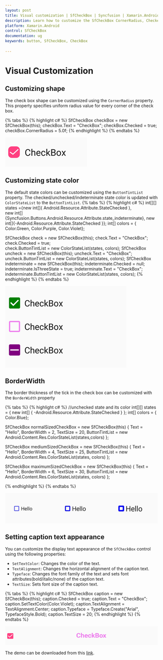 ```yaml
---
layout: post
title: Visual customization | SfCheckBox | Syncfusion | Xamarin.Android
description: Learn how to customize the SfCheckBox CornerRadius, CheckedColor, UncheckedColor, BorderWidth, and Text.
platform: Xamarin.Android
control: SfCheckBox
documentation: ug 
keywords: button, SfCheckBox, CheckBox

---
```


# Visual Customization

## Customizing shape
The check box shape can be customized using the `CornerRadius` property. This property specifies uniform radius value for every corner of the check box.

{% tabs %}
{% highlight c# %}
SfCheckBox checkBox = new SfCheckBox(this);
checkBox.Text = "CheckBox";
checkBox.Checked = true;
checkBox.CornerRadius = 5.0f;
{% endhighlight %}
{% endtabs %}

![CheckBox CornerRadius](Images/Radius.png)

## Customizing state color
The default state colors can be customized using the `ButtonTintList` property. The checked/unchecked/indeterminate state color is updated with `ColorStateList` to the `ButtonTintList`.
{% tabs %}
{% highlight c# %}
int[][] states ={new int[]{ Android.Resource.Attribute.StateChecked },                            
                new int[]{Syncfusion.Buttons.Android.Resource.Attribute.state_indeterminate},
		new int[]{-Android.Resource.Attribute.StateChecked }};
int[] colors = { Color.Green,  Color.Purple, Color.Violet};

SfCheckBox check = new SfCheckBox(this);
check.Text = "CheckBox";
check.Checked = true;            
check.ButtonTintList = new ColorStateList(states, colors);
SfCheckBox uncheck = new SfCheckBox(this);
uncheck.Text = "CheckBox";            
uncheck.ButtonTintList = new ColorStateList(states, colors);
SfCheckBox indeterminate = new SfCheckBox(this);
indeterminate.Checked = null;
indeterminate.IsThreeState = true;
indeterminate.Text = "CheckBox";
indeterminate.ButtonTintList = new ColorStateList(states, colors);
{% endhighlight %}
{% endtabs %}

![CheckedColor and UncheckedColor in Checkbox](Images/StateColor.png)

## BorderWidth
The border thickness of the tick in the check box can be customized with the `BorderWidth` property

{% tabs %}
{% highlight c# %}
//unchecked state and its color
int[][] states = { new int[] { -Android.Resource.Attribute.StateChecked } };
int[] colors = { Color.Blue};

SfCheckBox normalSizedCheckBox = new SfCheckBox(this)
{
Text = "Hello",
BorderWidth = 2,
TextSize = 20,
ButtonTintList = new Android.Content.Res.ColorStateList(states,colors)
};

SfCheckBox mediumSizedCheckBox = new SfCheckBox(this)
{
Text = "Hello",
BorderWidth = 4,
TextSize = 25,
ButtonTintList = new Android.Content.Res.ColorStateList(states, colors)
};

SfCheckBox maximumSizedCheckBox = new SfCheckBox(this)
{
Text = "Hello",
BorderWidth = 6,
TextSize = 30,
ButtonTintList = new Android.Content.Res.ColorStateList(states, colors)
};

{% endhighlight %}
{% endtabs %}

![CheckBox BorderWidth](Images/BorderWidth.png)

## Setting caption text appearance 
You can customize the display text appearance of the `SfCheckBox` control using the following properties:

* `SetTextColor`: Changes the color of the text.
* `TextAlignment`: Changes the horizontal alignment of the caption text.
* `Typeface`: Changes the font family of the text and sets font attributes(bold/italic/none) of the caption text.
* `TextSize`: Sets font size of the caption text.

{% tabs %}
{% highlight c# %}
SfCheckBox caption = new SfCheckBox(this);
caption.Checked = true;
caption.Text = "CheckBox";
caption.SetTextColor(Color.Violet);
caption.TextAlignment = TextAlignment.Center;
caption.Typeface = Typeface.Create("Arial", TypefaceStyle.Bold);
caption.TextSize = 20;
{% endhighlight %}
{% endtabs %}

![CheckBox TextAppearance](Images/CaptionAppearance.png)

The demo can be downloaded from this [link](http://files2.syncfusion.com/Xamarin.Android/Samples/CheckBox_VisualCustomization.zip).